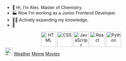 - 👋 Hi, I’m Alex. Master of Chemistry.
- 🏭 Now I’m working as a Junior Frontend Developer.
- 👨‍🎓 Actively expanding my knowledge.
- 👀 
<!-- - 💞️ I’m looking to collaborate on ... -->
<!---
Svitovan/Svitovan is a ✨ special ✨ repository because its `README.md` (this file) appears on your GitHub profile.
You can click the Preview link to take a look at your changes.
--->

<div align="center">
<img src="https://cdn.jsdelivr.net/gh/devicons/devicon/icons/html5/html5-original-wordmark.svg" title="HTML" alt="HTML" width="50" height="50"/>          
<img src="https://cdn.jsdelivr.net/gh/devicons/devicon/icons/css3/css3-original-wordmark.svg" title="CSS" alt="CSS" width="50" height="50"/> 
<img src="https://cdn.jsdelivr.net/gh/devicons/devicon/icons/javascript/javascript-original.svg" title="JavaScript" alt="JavaScript" width="50" height="50"/>
<img src="https://cdn.jsdelivr.net/gh/devicons/devicon/icons/react/react-original.svg" title="React" alt="React" width="50" height="50"  />           
<img src="https://cdn.jsdelivr.net/gh/devicons/devicon/icons/python/python-original.svg" title="Python" alt="Python" width="50" height="50"/>
</div>          

<img src="https://cdn.jsdelivr.net/gh/devicons/devicon/icons/react/react-original.svg" title="React" alt="React" width="25" height="25"/> 
<a href="https://github.com/Svitovan/weather-app-react">Weather</a>
<a href="https://github.com/Svitovan/React-meme">Meme</a>
<a href="https://github.com/Svitovan/React-Movies-App">Movies</a>

